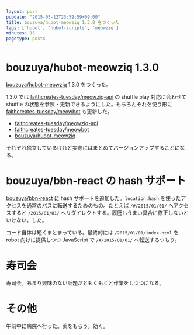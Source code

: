 ```yaml
---
layout: post
pubdate: "2015-05-12T23:59:59+09:00"
title: bouzuya/hubot-meowziq 1.3.0 をつくった
tags: ['hubot', 'hubot-scripts', 'meowziq']
minutes: 15
pagetype: posts
---
```

# bouzuya/hubot-meowziq 1.3.0

[bouzuya/hubot-meowziq][] 1.3.0 をつくった。

1.3.0 では [faithcreates-tuesday/meowziq-api][] の shuffle play 対応に合わせて shuffle の状態を参照・更新できるようにした。もちろんそれを使う形に [faithcreates-tuesday/meowbot][] も更新した。

- [faithcreates-tuesday/meowziq-api][]
- [faithcreates-tuesday/meowbot][]
- [bouzuya/hubot-meowziq][]

それぞれ独立しているけれど実際にはまとめてバージョンアップすることになる。

# bouzuya/bbn-react の hash サポート

[bouzuya/bbn-react][] に hash サポートを追加した。`location.hash` を使ったアクセスを通常のパスに転送するためのもの。たとえば `/#/2015/01/01/` へアクセスすると `/2015/01/01/` へリダイレクトする。履歴もうまい具合に修正しないといけない。した。

コード自体は短くまとまっている。最終的には `/2015/01/01/index.html` を robot 向けに提供しつつ JavaScript で `/#/2015/01/01/` へ転送するつもり。

# 寿司会

寿司会。あまり興味のない話題だともくもくと作業をしつつになる。

# その他

午前中に病院へ行った。薬をもらう。効く。

[bouzuya/bbn-react]: https://github.com/bouzuya/bbn-react
[bouzuya/hubot-meowziq]: https://github.com/bouzuya/hubot-meowziq
[faithcreates-tuesday/meowbot]: https://github.com/faithcreates-tuesday/meowbot
[faithcreates-tuesday/meowziq-api]: https://github.com/faithcreates-tuesday/meowziq-api
